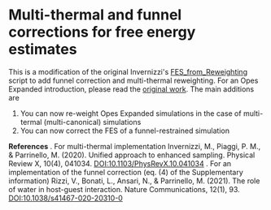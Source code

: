 # Multi-thermal and funnel corrections for free energy estimates
This is a modification of the original Invernizzi's [FES_from_Reweighting](https://github.com/invemichele/opes/blob/master/postprocessing/FES_from_Reweighting.py) script to add funnel correction and multi-thermal reweighting. For an Opes Expanded introduction, please read the [original work](https://journals.aps.org/prx/abstract/10.1103/PhysRevX.10.041034).
The main additions are
1. You can now re-weight Opes Expanded simulations in the case of multi-termal (multi-canonical) simulations
2. You can now correct the FES of a funnel-restrained simulation



**References**
. For multi-thermal implementation
Invernizzi, M., Piaggi, P. M., & Parrinello, M. (2020). Unified approach to enhanced sampling. Physical Review X, 10(4), 041034. [DOI:10.1103/PhysRevX.10.041034](https://journals.aps.org/prx/abstract/10.1103/PhysRevX.10.041034)
. For an implementation of the funnel correction (eq. (4) of the Supplementary information)
Rizzi, V., Bonati, L., Ansari, N., & Parrinello, M. (2021). The role of water in host-guest interaction. Nature Communications, 12(1), 93. [DOI:10.1038/s41467-020-20310-0](https://www.nature.com/articles/s41467-020-20310-0)

